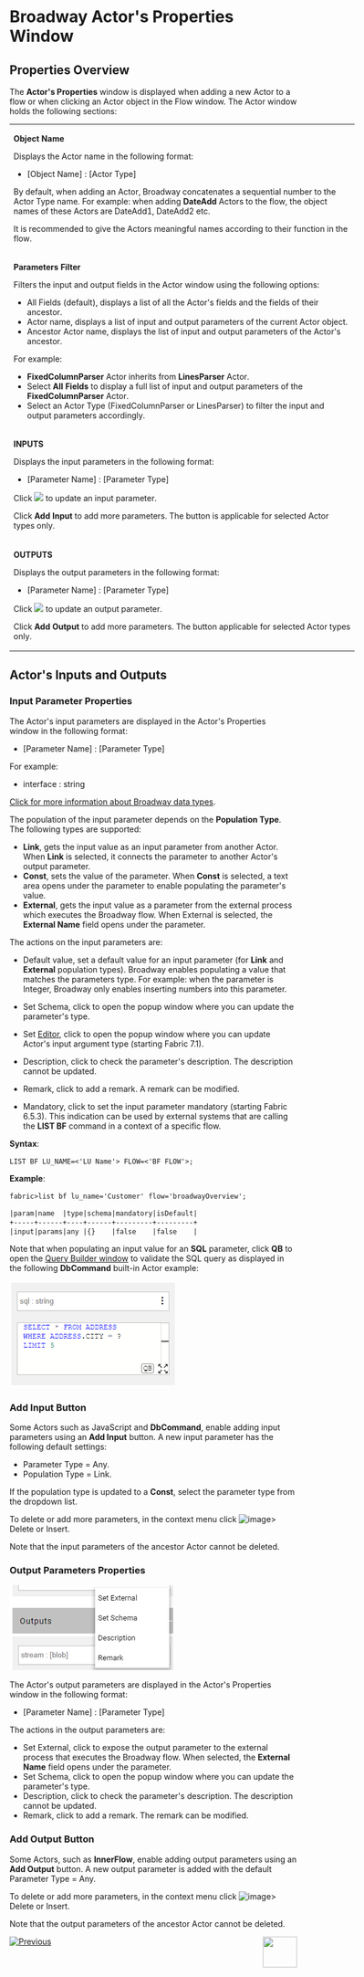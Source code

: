 # Broadway Actor's Properties Window

## Properties Overview

The **Actor's Properties** window is displayed when adding a new Actor to a flow or when clicking an Actor object in the Flow window. The Actor window holds the following sections:

<table style="width: 900px;">
<tbody>
<tr>
<td style="width: 590.8px;" valign="top">
<p><strong>Object Name</strong></p>
<p>Displays the Actor name in the following format:</p>
<ul>
<li>[Object Name] : [Actor Type]</li>
</ul>
<p>By default, when adding an Actor, Broadway concatenates a sequential number to the Actor Type name. For example: when adding <strong>DateAdd</strong> Actors to the flow, the object names of these Actors are DateAdd1, DateAdd2 etc.</p>
<p>It is recommended to give the Actors meaningful names according to their function in the flow.</p>
</td>
</tr>
<tr>
<td style="width: 590.8px;" valign="top">
<p><strong>Parameters Filter</strong></p>
<p>Filters the input and output fields in the Actor window using the following options:</p>
<ul>
<li>All Fields (default), displays a list of all the Actor's fields and the fields of their ancestor.</li>
<li>Actor name, displays a list of input and output parameters of the current Actor object.</li>
<li>Ancestor Actor name, displays the list of input and output parameters of the Actor's ancestor.</li>
</ul>
<p>For example:</p>
<ul>
<li><strong>FixedColumnParser</strong> Actor inherits from <strong>LinesParser</strong> Actor.</li>
<li>Select <strong>All Fields</strong> to display a full list of input and output parameters of the <strong>FixedColumnParser</strong> Actor.</li>
<li>Select an Actor Type (FixedColumnParser or LinesParser) to filter the input and output parameters accordingly.</li>
</ul>
</td>
</tr>
<tr>
<td style="width: 590.8px;">
<p><strong>INPUTS</strong></p>
<p>Displays the input parameters in the following format:</p>
<ul>
<li>[Parameter Name] : [Parameter Type]</li>
</ul>
<p>Click <img src="images/99_19_dots.PNG" alt=" " /> to update an input parameter.</p>
<p>Click <strong>Add Input</strong> to add more parameters. The button is applicable for selected Actor types only.</p>
</td>
</tr>
<tr>
<td style="width: 590.8px;">
<p><strong>OUTPUTS</strong></p>
<p>Displays the output parameters in the following format:</p>
<ul>
<li>[Parameter Name] : [Parameter Type]</li>
</ul>
<p>Click <img src="images/99_19_dots.PNG" alt=" " /> to update an output parameter.</p>
<p>Click <strong>Add Output</strong> to add more parameters. The button applicable for selected Actor types only.</p>
</td>
</tr>
</tbody>
</table>



## Actor's Inputs and Outputs

### Input Parameter Properties

The Actor's input parameters are displayed in the Actor's Properties window in the following format:
- [Parameter Name] : [Parameter Type]

For example:
- interface : string

[Click for more information about Broadway data types](05_data_types.md#data-types-in-broadway).

The population of the input parameter depends on the **Population Type**. The following types are supported:
- **Link**, gets the input value as an input parameter from another Actor. When **Link** is selected, it connects the parameter to another Actor's output parameter.
- **Const**, sets the value of the parameter. When **Const** is selected, a text area opens under the parameter to enable populating the parameter's value.
- **External**, gets the input value as a parameter from the external process which executes the Broadway flow. When External is selected, the **External Name** field opens under the parameter.


The actions on the input parameters are:
- Default value, set a default value for an input parameter (for **Link** and **External** population types). Broadway enables populating a value that matches the parameters type. For example: when the parameter is Integer, Broadway only enables inserting numbers into this parameter.

- Set Schema, click to open the popup window where you can update the parameter's type.

- Set [Editor](28_actor_editor.md#how-do-i-modify-the-input-argument-type), click to open the popup window where you can update Actor's input argument type (starting Fabric 7.1).

- Description, click to check the parameter's description. The description cannot be updated.

- Remark,  click to add a remark. A remark can be modified.

- Mandatory, click to set the input parameter mandatory (starting Fabric 6.5.3). This indication can be  used by external systems that are calling the **LIST BF** command in a context of a specific flow.

**Syntax**:

```
LIST BF LU_NAME=<'LU Name'> FLOW=<'BF FLOW'>;
```

**Example**:

~~~
fabric>list bf lu_name='Customer' flow='broadwayOverview';
~~~

```
|param|name  |type|schema|mandatory|isDefault|
+-----+------+----+------+---------+---------+
|input|params|any |{}    |false    |false    |
```


Note that when populating an input value for an **SQL** parameter, click **QB** to open the [Query Builder window](/articles/11_query_builder/02_query_builder_window.md) to validate the SQL query as displayed in the following **DbCommand** built-in Actor example:

<img src="images/99_03_sql.PNG" alt="image"  />

### Add Input Button

Some Actors such as JavaScript and **DbCommand**, enable adding input parameters using an **Add Input** button. A new input parameter has the following default settings:

- Parameter Type = Any.
- Population Type = Link.

If the population type is updated to a **Const**, select the parameter type from the dropdown list.

To delete or add more parameters, in the context menu click ![image](images/99_19_dots.PNG)> Delete or Insert.

Note that the input parameters of the ancestor Actor cannot be deleted.

### Output Parameters Properties

<img src="images/99_03_outputs.PNG" alt="Sql_input"  />

The Actor's output parameters are displayed in the Actor's Properties window in the following format:

- [Parameter Name] : [Parameter Type]

The actions in the output parameters are:
- Set External, click to expose the output parameter to the external process that executes the Broadway flow. When selected, the **External Name** field opens under the parameter.
- Set Schema, click to open the popup window where you can update the parameter's type.
- Description, click to check the parameter's description. The description cannot be updated.
- Remark, click to add a remark. The remark can be modified.

### Add Output Button

Some Actors, such as **InnerFlow**, enable adding output parameters using an **Add Output** button. A new output parameter is added with the default Parameter Type = Any.

To delete or add more parameters, in the context menu click ![image](images/99_19_dots.PNG)> Delete or Insert.

Note that the output parameters of the ancestor Actor cannot be deleted.

[![Previous](/articles/images/Previous.png)](03_broadway_actor.md)[<img align="right" width="60" height="54" src="/articles/images/Next.png">](04_built_in_actor_types.md)
